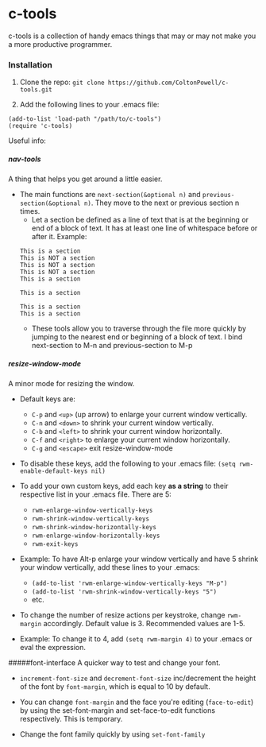 # c-tools
c-tools is a collection of handy emacs things that may or may not make you a more productive programmer.

### Installation
1. Clone the repo:
`git clone https://github.com/ColtonPowell/c-tools.git`

2. Add the following lines to your .emacs file:
```
(add-to-list 'load-path "/path/to/c-tools")
(require 'c-tools)
```

Useful info:

##### nav-tools
A thing that helps you get around a little easier.

- The main functions are `next-section(&optional n)` and `previous-section(&optional n)`. They move to the next or previous section n times.
  - Let a section be defined as a line of text that is at the beginning or end of a block of text. It has at least one line of whitespace before or after it. Example:
  ```
  This is a section
  This is NOT a section
  This is NOT a section
  This is NOT a section
  This is a section

  This is a section

  This is a section
  This is a section		
  ```
  - These tools allow you to traverse through the file more quickly by jumping to the nearest end or beginning of a block of text. I bind next-section to M-n and previous-section to M-p

##### resize-window-mode
A minor mode for resizing the window.

  - Default keys are:
    - `C-p` and `<up>` (up arrow) to enlarge your current window vertically.
    - `C-n` and `<down>` to shrink your current window vertically.
    - `C-b` and `<left>` to shrink your current window horizontally.
    - `C-f` and `<right>` to enlarge your current window horizontally.
    - `C-g` and `<escape>` exit resize-window-mode
    
  - To disable these keys, add the following to your .emacs file:
    `(setq rwm-enable-default-keys nil)`

  - To add your own custom keys, add each key **as a string** to their respective list in your .emacs file. There are 5:
    - `rwm-enlarge-window-vertically-keys`
    - `rwm-shrink-window-vertically-keys`
    - `rwm-shrink-window-horizontally-keys`
    - `rwm-enlarge-window-horizontally-keys`
    - `rwm-exit-keys`
    
  - Example: To have Alt-p enlarge your window vertically and have 5 shrink your window vertically, add these lines to your .emacs:
    - `(add-to-list 'rwm-enlarge-window-vertically-keys "M-p")`
    - `(add-to-list 'rwm-shrink-window-vertically-keys "5")`
    - etc.

  - To change the number of resize actions per keystroke, change `rwm-margin` accordingly. Default value is 3. Recommended values are 1-5.

  - Example: To change it to 4, add `(setq rwm-margin 4)` to your .emacs or eval the expression.

#####font-interface
A quicker way to test and change your font.

- `increment-font-size` and `decrement-font-size` inc/decrement the height of the font by `font-margin`, which is equal to 10 by default.

- You can change `font-margin` and the face you're editing (`face-to-edit`) by using the set-font-margin and set-face-to-edit functions respectively. This is temporary.

- Change the font family quickly by using `set-font-family`
    
    